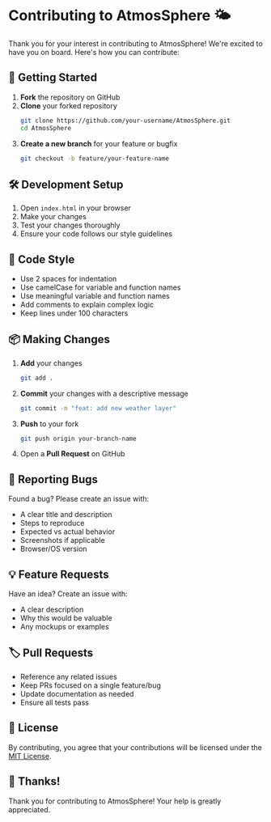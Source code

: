 # Contributing to AtmosSphere 🌤️

Thank you for your interest in contributing to AtmosSphere! We're excited to have you on board. Here's how you can contribute:

## 🚀 Getting Started

1. **Fork** the repository on GitHub
2. **Clone** your forked repository
   ```bash
   git clone https://github.com/your-username/AtmosSphere.git
   cd AtmosSphere
   ```
3. **Create a new branch** for your feature or bugfix
   ```bash
   git checkout -b feature/your-feature-name
   ```

## 🛠️ Development Setup

1. Open `index.html` in your browser
2. Make your changes
3. Test your changes thoroughly
4. Ensure your code follows our style guidelines

## 📝 Code Style

- Use 2 spaces for indentation
- Use camelCase for variable and function names
- Use meaningful variable and function names
- Add comments to explain complex logic
- Keep lines under 100 characters

## 📦 Making Changes

1. **Add** your changes
   ```bash
   git add .
   ```
2. **Commit** your changes with a descriptive message
   ```bash
   git commit -m "feat: add new weather layer"
   ```
3. **Push** to your fork
   ```bash
   git push origin your-branch-name
   ```
4. Open a **Pull Request** on GitHub

## 🐛 Reporting Bugs

Found a bug? Please create an issue with:
- A clear title and description
- Steps to reproduce
- Expected vs actual behavior
- Screenshots if applicable
- Browser/OS version

## 💡 Feature Requests

Have an idea? Create an issue with:
- A clear description
- Why this would be valuable
- Any mockups or examples

## 🏷️ Pull Requests

- Reference any related issues
- Keep PRs focused on a single feature/bug
- Update documentation as needed
- Ensure all tests pass

## 📜 License

By contributing, you agree that your contributions will be licensed under the [MIT License](LICENSE).

## 🙏 Thanks!

Thank you for contributing to AtmosSphere! Your help is greatly appreciated.
